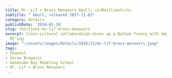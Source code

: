 ```yaml
---
title: Mr. Lif + Brass Menazeri &bull; <i>Resilient</i>
subtitle: " &bull; released 2017-11-03"
category: details
publishDate: '2018-01-20'
slug: resilient-mr-lif-brass-menazeri
excerpt: Cross-cultural collaboration mixes up a Balkan frenzy with dope beats and
  MC’ing
image: "~/assets/images/details/2018/11/mr-lif-brass-menazeri.jpeg"
tags:
- Shantel
- Goran Bregovic
- Handsome Boy Modeling School
- Mr. Lif + Brass Menazeri
---
```


